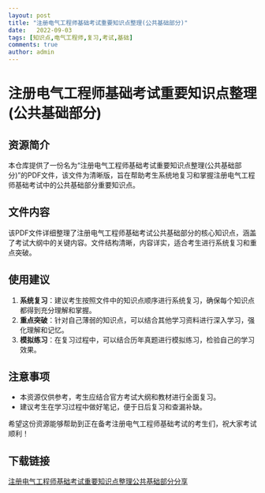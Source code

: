 ```yaml
---
layout: post
title: "注册电气工程师基础考试重要知识点整理(公共基础部分)"
date:   2022-09-03
tags: [知识点,电气工程师,复习,考试,基础]
comments: true
author: admin
---
```

# 注册电气工程师基础考试重要知识点整理(公共基础部分)

## 资源简介
本仓库提供了一份名为“注册电气工程师基础考试重要知识点整理(公共基础部分)”的PDF文件，该文件为清晰版，旨在帮助考生系统地复习和掌握注册电气工程师基础考试中的公共基础部分重要知识点。

## 文件内容
该PDF文件详细整理了注册电气工程师基础考试公共基础部分的核心知识点，涵盖了考试大纲中的关键内容。文件结构清晰，内容详实，适合考生进行系统复习和重点突破。

## 使用建议
1. **系统复习**：建议考生按照文件中的知识点顺序进行系统复习，确保每个知识点都得到充分理解和掌握。
2. **重点突破**：针对自己薄弱的知识点，可以结合其他学习资料进行深入学习，强化理解和记忆。
3. **模拟练习**：在复习过程中，可以结合历年真题进行模拟练习，检验自己的学习效果。

## 注意事项
- 本资源仅供参考，考生应结合官方考试大纲和教材进行全面复习。
- 建议考生在学习过程中做好笔记，便于日后复习和查漏补缺。

希望这份资源能够帮助到正在备考注册电气工程师基础考试的考生们，祝大家考试顺利！

## 下载链接

[注册电气工程师基础考试重要知识点整理公共基础部分分享](https://pan.quark.cn/s/2baa8d7cc658)